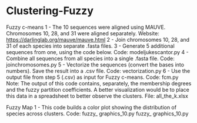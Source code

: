 # Clustering-Fuzzy

Fuzzy c-means
1 - The 10 sequences were aligned using MAUVE. Chromosomes 10, 28, and 31 were aligned separately.
 Website: https://darlinglab.org/mauve/mauve.html
2 - Join chromosomes 10, 28, and 31 of each species into separate .fasta files.
3 - Generate 5 additional sequences from one, using the code below.
 Code: modeljukescantor.py
4 - Combine all sequences from all species into a single .fasta file.
 Code: joinchromosomes.py
5 - Vectorize the sequences (convert the bases into numbers). Save the result into a .csv file.
 Code: vectorization.py
6 - Use the output file from step 5 (.csv) as input for Fuzzy c-means.
 Code: fcm.py
Note: The output of this code contains, separately, the membership degrees and the fuzzy partition coefficients. A better visualization would be to place this data in a spreadsheet to better observe the clusters.
 File: all_the_k.xlsx

Fuzzy Map
1 - This code builds a color plot showing the distribution of species across clusters.
 Code: fuzzy_ graphics_10.py
	fuzzy_ graphics_10.py

